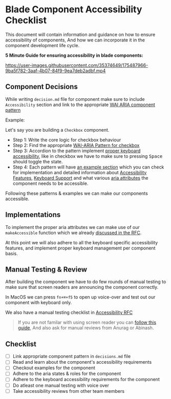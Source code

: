 # Blade Component Accessibility Checklist <!-- omit in toc -->

This document will contain information and guidance on how to ensure accessibility of components,
And how we can incorporate it in the component development life cycle.

**5 Minute Guide for ensuring accessibility in blade components:**

https://user-images.githubusercontent.com/35374649/175487966-9ba5f782-3aaf-4b07-84f9-9ea7deb2adbf.mp4


## Component Decisions

While writing `decision.md` file for component make sure to include `Accessibility` section and link to the appropriate [WAI ARIA component pattern](https://www.w3.org/WAI/ARIA/apg/patterns/) 

Example: 

Let's say you are building a `Checkbox` component. 

- Step 1: Write the core logic for checkbox behaviour 
- Step 2: Find the appropriate [WAI-ARIA Pattern for checkbox](https://www.w3.org/WAI/ARIA/apg/patterns/checkbox/)
- Step 3: Accordion to the pattern implement [proper keyboard accessibility](https://www.w3.org/WAI/ARIA/apg/patterns/checkbox/#keyboard-interaction-5), like in checkbox we have to make sure to pressing <kbd>Space</kbd> should toggle the state. 
- Step 4: Each pattern will have [an example section](https://www.w3.org/WAI/ARIA/apg/patterns/checkbox/#examples-1) which you can check for implementation and detailed information about [Accessibility Features](https://www.w3.org/WAI/ARIA/apg/example-index/checkbox/checkbox.html#accessibilityfeatures), [Keyboard Support](https://www.w3.org/WAI/ARIA/apg/example-index/checkbox/checkbox.html#kbd_label) and what various [aria attributes](https://www.w3.org/WAI/ARIA/apg/example-index/checkbox/checkbox.html#rps_label) the component needs to be accessible. 
  
Following these patterns & examples we can make our components accessible.  

## Implementations

To implement the proper aria attributes we can make use of our `makeAccessible` function which we already [discussed in the RFC](https://github.com/razorpay/blade/blob/master/rfcs/2022-04-09-accessibility.md#platform-specific-implementation--5). 

At this point we will also adhere to all the keyboard specific accessibility features, and implement proper keyboard management per component basis. 

## Manual Testing & Review

After building the component we have to do few rounds of manual testing to make sure that screen readers are announcing the component correctly.

In MacOS we can press `fn+⌘+f5` to open up voice-over and test out our component with keyboard only. 

We also have a manual testing checklist in [Accessibility RFC](https://github.com/razorpay/blade/blob/master/rfcs/2022-04-09-accessibility.md#manual-testing)

> If you are not familar with using screen reader you can [follow this guide](https://dequeuniversity.com/tips/learn-voiceover),
> And also ask for manual reviews from Anurag or Abinash.

## Checklist

- [ ] Link appropriate component pattern in `decisions.md` file
- [ ] Read and learn about the component's accessibility requirements
- [ ] Checkout examples for the component
- [ ] Adhere to the aria states & roles for the component
- [ ] Adhere to the keyboard accessibility requirements for the component
- [ ] Do atleast one manual testing with voice over
- [ ] Take accessibility reviews from other team members
